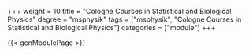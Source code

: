 +++
weight = 10
title = "Cologne Courses in Statistical and Biological Physics"
degree = "msphysik"
tags = ["msphysik", "Cologne Courses in Statistical and Biological Physics"]
categories = ["module"]
+++

{{< genModulePage >}}
